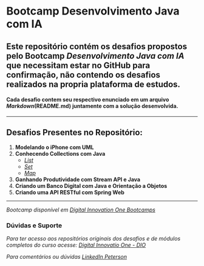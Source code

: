 # Bootcamp Desenvolvimento Java com IA

## Este repositório contém os desafios propostos pelo Bootcamp *Desenvolvimento Java com IA* que necessitam estar no GitHub para confirmação, não contendo os desafios realizados na propria plataforma de estudos.

#### Cada desafio contem seu respectivo enunciado em um arquivo *Markdown*(README.md) juntamente com a solução desenvolvida.
---
## Desafios Presentes no Repositório:
1. **Modelando o iPhone com UML**
2. **Conhecendo Collections com Java**
   - _[List](https://github.com/PetersonPHC/Bootcamp_Desenvolvimento_Java_com_IA/tree/main/Conhecendo%20collections%20com%20Java/List)_
   - _[Set](https://github.com/PetersonPHC/Bootcamp_Desenvolvimento_Java_com_IA/tree/main/Conhecendo%20collections%20com%20Java/Set)_
   - _[Map](https://github.com/PetersonPHC/Bootcamp_Desenvolvimento_Java_com_IA/tree/main/Conhecendo%20collections%20com%20Java/Map)_
3. **Ganhando Produtividade com Stream API e Java**
4. **Criando um Banco Digital com Java e Orientação a Objetos**
5. **Criando uma API RESTful com Spring Web**
  
---
_Bootcamp disponível em [Digital Innovation One Bootcamps](https://www.dio.me/bootcamp)_
### Dúvidas e Suporte

_Para ter acesso aos repositórios originais dos desafios e de módulos completos do curso acesse: [Digital Innovatio One - DIO](https://www.dio.me/)_

_Para comentários ou dúvidas [LinkedIn Peterson](https://www.linkedin.com/in/petersonphc/)_
